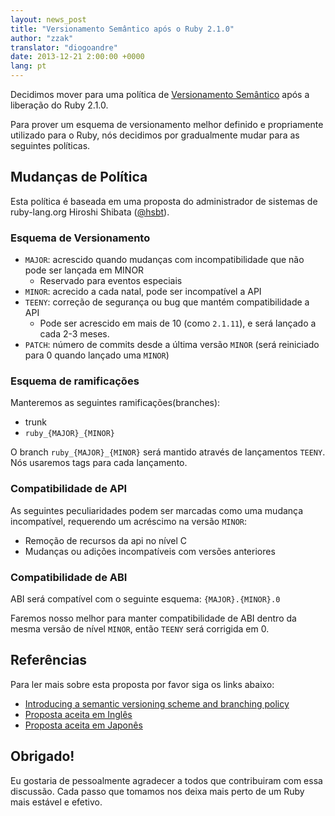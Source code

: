 ```yaml
---
layout: news_post
title: "Versionamento Semântico após o Ruby 2.1.0"
author: "zzak"
translator: "diogoandre"
date: 2013-12-21 2:00:00 +0000
lang: pt
---
```


Decidimos mover para uma política de [Versionamento Semântico](http://semver.org/)
após a liberação do Ruby 2.1.0.

Para prover um esquema de versionamento melhor definido e propriamente utilizado
para o Ruby, nós decidimos por gradualmente mudar para as seguintes políticas.

## Mudanças de Política

Esta política é baseada em uma proposta do administrador de sistemas de ruby-lang.org
Hiroshi Shibata ([@hsbt](https://twitter.com/hsbt)).

### Esquema de Versionamento

* `MAJOR`: acrescido quando mudanças com incompatibilidade que não pode ser lançada em MINOR
  * Reservado para eventos especiais
* `MINOR`: acrecido a cada natal, pode ser incompatível a API
* `TEENY`: correção de segurança ou bug que mantém compatibilidade a API
  * Pode ser acrescido em mais de 10 (como `2.1.11`), e será lançado a cada 2-3 meses.
* `PATCH`: número de commits desde a última versão `MINOR` (será reiniciado para 0 quando lançado uma `MINOR`)

### Esquema de ramificações

Manteremos as seguintes ramificações(branches):

* trunk
* `ruby_{MAJOR}_{MINOR}`

O branch `ruby_{MAJOR}_{MINOR}` será mantido através de lançamentos `TEENY`.
Nós usaremos tags para cada lançamento.

### Compatibilidade de API

As seguintes peculiaridades podem ser marcadas como uma mudança incompatível, requerendo um
acréscimo na versão `MINOR`:

* Remoção de recursos da api no nível C
* Mudanças ou adições incompatíveis com versões anteriores

### Compatibilidade de ABI

ABI será compatível com o seguinte esquema: `{MAJOR}.{MINOR}.0`

Faremos nosso melhor para manter compatibilidade de ABI dentro da mesma versão
de nível `MINOR`, então `TEENY` será corrigida em 0.

## Referências

Para ler mais sobre esta proposta por favor siga os links abaixo:

* [Introducing a semantic versioning scheme and branching policy](https://bugs.ruby-lang.org/issues/8835)
* [Proposta aceita em Inglês](https://gist.github.com/sorah/7803201)
* [Proposta aceita em Japonês](https://gist.github.com/hsbt/7719305)

## Obrigado!

Eu gostaria de pessoalmente agradecer a todos que contribuiram com essa discussão. Cada
passo que tomamos nos deixa mais perto de um Ruby mais estável e efetivo.

